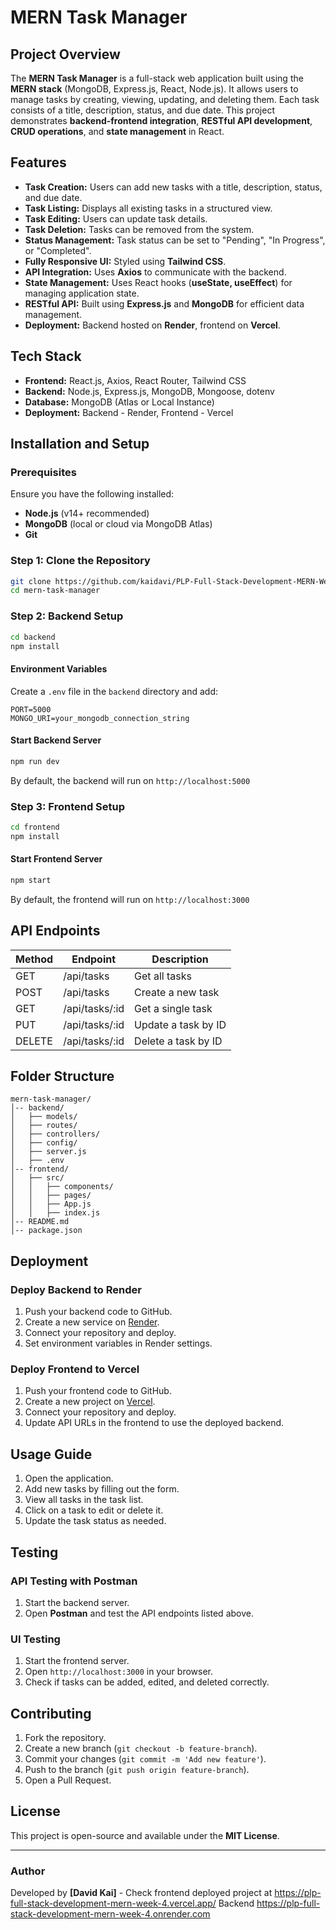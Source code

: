 # MERN Task Manager

## Project Overview
The **MERN Task Manager** is a full-stack web application built using the **MERN stack** (MongoDB, Express.js, React, Node.js). It allows users to manage tasks by creating, viewing, updating, and deleting them. Each task consists of a title, description, status, and due date. This project demonstrates **backend-frontend integration**, **RESTful API development**, **CRUD operations**, and **state management** in React.

## Features
- **Task Creation:** Users can add new tasks with a title, description, status, and due date.
- **Task Listing:** Displays all existing tasks in a structured view.
- **Task Editing:** Users can update task details.
- **Task Deletion:** Tasks can be removed from the system.
- **Status Management:** Task status can be set to "Pending", "In Progress", or "Completed".
- **Fully Responsive UI:** Styled using **Tailwind CSS**.
- **API Integration:** Uses **Axios** to communicate with the backend.
- **State Management:** Uses React hooks (**useState, useEffect**) for managing application state.
- **RESTful API:** Built using **Express.js** and **MongoDB** for efficient data management.
- **Deployment:** Backend hosted on **Render**, frontend on **Vercel**.

## Tech Stack
- **Frontend:** React.js, Axios, React Router, Tailwind CSS
- **Backend:** Node.js, Express.js, MongoDB, Mongoose, dotenv
- **Database:** MongoDB (Atlas or Local Instance)
- **Deployment:** Backend - Render, Frontend - Vercel

## Installation and Setup
### Prerequisites
Ensure you have the following installed:
- **Node.js** (v14+ recommended)
- **MongoDB** (local or cloud via MongoDB Atlas)
- **Git**

### Step 1: Clone the Repository
```sh
git clone https://github.com/kaidavi/PLP-Full-Stack-Development-MERN-Week-4.git
cd mern-task-manager
```

### Step 2: Backend Setup
```sh
cd backend
npm install
```

#### Environment Variables
Create a `.env` file in the `backend` directory and add:
```env
PORT=5000
MONGO_URI=your_mongodb_connection_string
```

#### Start Backend Server
```sh
npm run dev
```
By default, the backend will run on `http://localhost:5000`

### Step 3: Frontend Setup
```sh
cd frontend
npm install
```

#### Start Frontend Server
```sh
npm start
```
By default, the frontend will run on `http://localhost:3000`

## API Endpoints
| Method | Endpoint         | Description            |
|--------|-----------------|------------------------|
| GET    | /api/tasks      | Get all tasks         |
| POST   | /api/tasks      | Create a new task     |
| GET    | /api/tasks/:id  | Get a single task     |
| PUT    | /api/tasks/:id  | Update a task by ID   |
| DELETE | /api/tasks/:id  | Delete a task by ID   |

## Folder Structure
```plaintext
mern-task-manager/
│-- backend/
│   ├── models/
│   ├── routes/
│   ├── controllers/
│   ├── config/
│   ├── server.js
│   ├── .env
│-- frontend/
│   ├── src/
│   │   ├── components/
│   │   ├── pages/
│   │   ├── App.js
│   │   ├── index.js
│-- README.md
│-- package.json
```

## Deployment
### Deploy Backend to Render
1. Push your backend code to GitHub.
2. Create a new service on [Render](https://render.com/).
3. Connect your repository and deploy.
4. Set environment variables in Render settings.

### Deploy Frontend to Vercel
1. Push your frontend code to GitHub.
2. Create a new project on [Vercel](https://vercel.com/).
3. Connect your repository and deploy.
4. Update API URLs in the frontend to use the deployed backend.

## Usage Guide
1. Open the application.
2. Add new tasks by filling out the form.
3. View all tasks in the task list.
4. Click on a task to edit or delete it.
5. Update the task status as needed.

## Testing
### API Testing with Postman
1. Start the backend server.
2. Open **Postman** and test the API endpoints listed above.

### UI Testing
1. Start the frontend server.
2. Open `http://localhost:3000` in your browser.
3. Check if tasks can be added, edited, and deleted correctly.

## Contributing
1. Fork the repository.
2. Create a new branch (`git checkout -b feature-branch`).
3. Commit your changes (`git commit -m 'Add new feature'`).
4. Push to the branch (`git push origin feature-branch`).
5. Open a Pull Request.

## License
This project is open-source and available under the **MIT License**.

---

### Author
Developed by **[David Kai]** -
Check frontend deployed project at https://plp-full-stack-development-mern-week-4.vercel.app/
Backend https://plp-full-stack-development-mern-week-4.onrender.com

